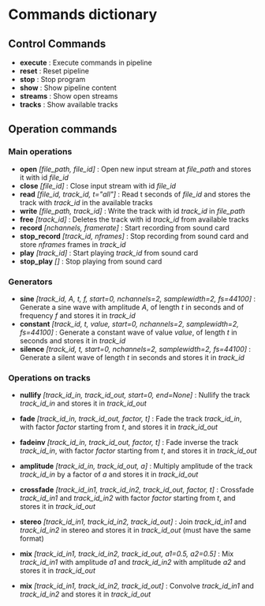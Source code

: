 # Commands dictionary

## Control Commands
* **execute** : Execute commands in pipeline
* **reset** : Reset pipeline
* **stop** : Stop program
* **show** : Show pipeline content
* **streams** : Show open streams
* **tracks** : Show available tracks

## Operation commands

### Main operations
* **open** *[file_path, file_id]* : Open new input stream at *file_path* and stores it with id *file_id*
* **close** *[file_id]* : Close input stream with id *file_id*
* **read** *[file_id, track_id, t="all"]* : Read t seconds of *file_id* and stores the track with *track_id* in the available tracks
* **write** *[file_path, track_id]* : Write the track with id *track_id* in *file_path*
* **free** *[track_id]* : Deletes the track with id *track_id* from available tracks
* **record** *[nchannels, framerate]* : Start recording from sound card
* **stop_record** *[track_id, nframes]* : Stop recording from sound card and store *nframes* frames in *track_id*
* **play** *[track_id]* : Start playing *track_id* from sound card
* **stop_play** *[]* : Stop playing from sound card

### Generators
* **sine** *[track_id, A, t, f, start=0, nchannels=2, samplewidth=2, fs=44100]* : Generate a sine wave with amplitude *A*, of length *t* in seconds and of frequency *f* and stores it in *track_id*
* **constant** *[track_id, t, value, start=0, nchannels=2, samplewidth=2, fs=44100]* : Generate a constant wave of value *value*, of length *t* in seconds and stores it in *track_id*
* **silence** *[track_id, t, start=0, nchannels=2, samplewidth=2, fs=44100]* : Generate a silent wave of length *t* in seconds and stores it in *track_id*

### Operations on tracks
* **nullify** *[track_id_in, track_id_out, start=0, end=None]* : Nullify the track *track_id_in* and stores it in *track_id_out*
* **fade** *[track_id_in, track_id_out, factor, t]* : Fade the track *track_id_in*, with factor *factor* starting from *t*, and stores it in *track_id_out*
* **fadeinv** *[track_id_in, track_id_out, factor, t]* : Fade inverse the track *track_id_in*, with factor *factor* starting from *t*, and stores it in *track_id_out*
* **amplitude** *[track_id_in, track_id_out, a]* : Multiply amplitude of the track *track_id_in* by a factor of *a* and stores it in *track_id_out*

* **crossfade** *[track_id_in1, track_id_in2, track_id_out, factor, t]* : Crossfade *track_id_in1* and *track_id_in2* with factor *factor* starting from *t*, and stores it in *track_id_out*
* **stereo** *[track_id_in1, track_id_in2, track_id_out]* : Join *track_id_in1* and *track_id_in2* in stereo and stores it in *track_id_out* (must have the same format)
* **mix** *[track_id_in1, track_id_in2, track_id_out, a1=0.5, a2=0.5]* : Mix *track_id_in1* with amplitude *a1* and *track_id_in2* with amplitude *a2* and stores it in *track_id_out*
* **mix** *[track_id_in1, track_id_in2, track_id_out]* : Convolve *track_id_in1* and *track_id_in2* and stores it in *track_id_out*










 
